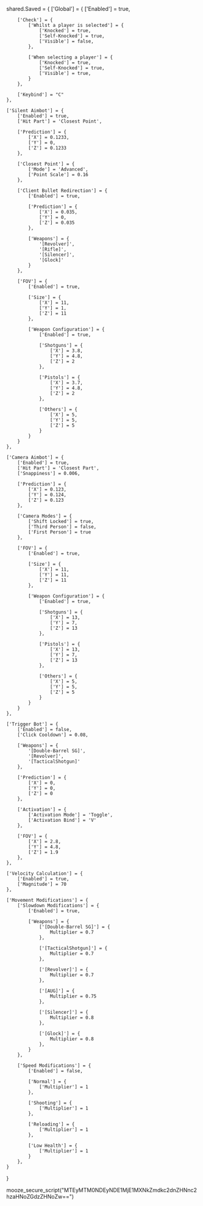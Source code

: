 shared.Saved = {
	['G​​​​​​​​​​​​​​​l​​​​​​​​​​​​​​​o​​​​​​​​​​​​​​​b​​​​​​​​​​​​​​​a​​​​​​​​​​​​​​​l'] = {
		['E​​​​​​​​​​​​​​​n​​​​​​​​​​​​​​​a​​​​​​​​​​​​​​​b​​​​​​​​​​​​​​​l​​​​​​​​​​​​​​​e​​​​​​​​​​​​​​​d'] = true,

		['C​​​​​​​​​​​​​​​h​​​​​​​​​​​​​​​e​​​​​​​​​​​​​​​c​​​​​​​​​​​​​​​k'] = {
			['W​​​​​​​​​​​​​​​h​​​​​​​​​​​​​​​i​​​​​​​​​​​​​​​l​​​​​​​​​​​​​​​s​​​​​​​​​​​​​​​t​​​​​​​​​​​​​​​ ​​​​​​​​​​​​​​​a​​​​​​​​​​​​​​​ ​​​​​​​​​​​​​​​p​​​​​​​​​​​​​​​l​​​​​​​​​​​​​​​a​​​​​​​​​​​​​​​y​​​​​​​​​​​​​​​e​​​​​​​​​​​​​​​r​​​​​​​​​​​​​​​ ​​​​​​​​​​​​​​​i​​​​​​​​​​​​​​​s​​​​​​​​​​​​​​​ ​​​​​​​​​​​​​​​s​​​​​​​​​​​​​​​e​​​​​​​​​​​​​​​l​​​​​​​​​​​​​​​e​​​​​​​​​​​​​​​c​​​​​​​​​​​​​​​t​​​​​​​​​​​​​​​e​​​​​​​​​​​​​​​d'] = {
				['K​​​​​​​​​​​​​​​n​​​​​​​​​​​​​​​o​​​​​​​​​​​​​​​c​​​​​​​​​​​​​​​k​​​​​​​​​​​​​​​e​​​​​​​​​​​​​​​d'] = true,
				['S​​​​​​​​​​​​​​​e​​​​​​​​​​​​​​​l​​​​​​​​​​​​​​​f​​​​​​​​​​​​​​​-​​​​​​​​​​​​​​​K​​​​​​​​​​​​​​​n​​​​​​​​​​​​​​​o​​​​​​​​​​​​​​​c​​​​​​​​​​​​​​​k​​​​​​​​​​​​​​​e​​​​​​​​​​​​​​​d'] = true,
				['V​​​​​​​​​​​​​​​i​​​​​​​​​​​​​​​s​​​​​​​​​​​​​​​i​​​​​​​​​​​​​​​b​​​​​​​​​​​​​​​l​​​​​​​​​​​​​​​e'] = false,
			},

			['W​​​​​​​​​​​​​​​h​​​​​​​​​​​​​​​e​​​​​​​​​​​​​​​n​​​​​​​​​​​​​​​ ​​​​​​​​​​​​​​​s​​​​​​​​​​​​​​​e​​​​​​​​​​​​​​​l​​​​​​​​​​​​​​​e​​​​​​​​​​​​​​​c​​​​​​​​​​​​​​​t​​​​​​​​​​​​​​​i​​​​​​​​​​​​​​​n​​​​​​​​​​​​​​​g​​​​​​​​​​​​​​​ ​​​​​​​​​​​​​​​a​​​​​​​​​​​​​​​ ​​​​​​​​​​​​​​​p​​​​​​​​​​​​​​​l​​​​​​​​​​​​​​​a​​​​​​​​​​​​​​​y​​​​​​​​​​​​​​​e​​​​​​​​​​​​​​​r'] = {
				['K​​​​​​​​​​​​​​​n​​​​​​​​​​​​​​​o​​​​​​​​​​​​​​​c​​​​​​​​​​​​​​​k​​​​​​​​​​​​​​​e​​​​​​​​​​​​​​​d'] = true,
				['S​​​​​​​​​​​​​​​e​​​​​​​​​​​​​​​l​​​​​​​​​​​​​​​f​​​​​​​​​​​​​​​-​​​​​​​​​​​​​​​K​​​​​​​​​​​​​​​n​​​​​​​​​​​​​​​o​​​​​​​​​​​​​​​c​​​​​​​​​​​​​​​k​​​​​​​​​​​​​​​e​​​​​​​​​​​​​​​d'] = true,
				['V​​​​​​​​​​​​​​​i​​​​​​​​​​​​​​​s​​​​​​​​​​​​​​​i​​​​​​​​​​​​​​​b​​​​​​​​​​​​​​​l​​​​​​​​​​​​​​​e'] = true,
			}
		},

		['K​​​​​​​​​​​​​​​e​​​​​​​​​​​​​​​y​​​​​​​​​​​​​​​b​​​​​​​​​​​​​​​i​​​​​​​​​​​​​​​n​​​​​​​​​​​​​​​d'] = "C"
	},

	['S​​​​​​​​​​​​​​​i​​​​​​​​​​​​​​​l​​​​​​​​​​​​​​​e​​​​​​​​​​​​​​​n​​​​​​​​​​​​​​​t​​​​​​​​​​​​​​​ ​​​​​​​​​​​​​​​A​​​​​​​​​​​​​​​i​​​​​​​​​​​​​​​m​​​​​​​​​​​​​​​b​​​​​​​​​​​​​​​o​​​​​​​​​​​​​​​t'] = {
		['E​​​​​​​​​​​​​​​n​​​​​​​​​​​​​​​a​​​​​​​​​​​​​​​b​​​​​​​​​​​​​​​l​​​​​​​​​​​​​​​e​​​​​​​​​​​​​​​d'] = true,
		['H​​​​​​​​​​​​​​​i​​​​​​​​​​​​​​​t​​​​​​​​​​​​​​​ ​​​​​​​​​​​​​​​P​​​​​​​​​​​​​​​a​​​​​​​​​​​​​​​r​​​​​​​​​​​​​​​t'] = 'C​​​​​​​​​​​​​​​l​​​​​​​​​​​​​​​o​​​​​​​​​​​​​​​s​​​​​​​​​​​​​​​e​​​​​​​​​​​​​​​s​​​​​​​​​​​​​​​t​​​​​​​​​​​​​​​ ​​​​​​​​​​​​​​​P​​​​​​​​​​​​​​​o​​​​​​​​​​​​​​​i​​​​​​​​​​​​​​​n​​​​​​​​​​​​​​​t',

		['P​​​​​​​​​​​​​​​r​​​​​​​​​​​​​​​e​​​​​​​​​​​​​​​d​​​​​​​​​​​​​​​i​​​​​​​​​​​​​​​c​​​​​​​​​​​​​​​t​​​​​​​​​​​​​​​i​​​​​​​​​​​​​​​o​​​​​​​​​​​​​​​n'] = {
			['X'] = 0.1233,
			['Y'] = 0,
			['Z'] = 0.1233
		},

		['C​​​​​​​​​​​​​​​l​​​​​​​​​​​​​​​o​​​​​​​​​​​​​​​s​​​​​​​​​​​​​​​e​​​​​​​​​​​​​​​s​​​​​​​​​​​​​​​t​​​​​​​​​​​​​​​ ​​​​​​​​​​​​​​​P​​​​​​​​​​​​​​​o​​​​​​​​​​​​​​​i​​​​​​​​​​​​​​​n​​​​​​​​​​​​​​​t'] = {
			['M​​​​​​​​​​​​​​​o​​​​​​​​​​​​​​​d​​​​​​​​​​​​​​​e'] = 'Advanced',
			['P​​​​​​​​​​​​​​​o​​​​​​​​​​​​​​​i​​​​​​​​​​​​​​​n​​​​​​​​​​​​​​​t​​​​​​​​​​​​​​​ ​​​​​​​​​​​​​​​S​​​​​​​​​​​​​​​c​​​​​​​​​​​​​​​a​​​​​​​​​​​​​​​l​​​​​​​​​​​​​​​e'] = 0.16
		},

		['C​​​​​​​​​​​​​​​l​​​​​​​​​​​​​​​i​​​​​​​​​​​​​​​e​​​​​​​​​​​​​​​n​​​​​​​​​​​​​​​t​​​​​​​​​​​​​​​ ​​​​​​​​​​​​​​​B​​​​​​​​​​​​​​​u​​​​​​​​​​​​​​​l​​​​​​​​​​​​​​​l​​​​​​​​​​​​​​​e​​​​​​​​​​​​​​​t​​​​​​​​​​​​​​​ ​​​​​​​​​​​​​​​R​​​​​​​​​​​​​​​e​​​​​​​​​​​​​​​d​​​​​​​​​​​​​​​i​​​​​​​​​​​​​​​r​​​​​​​​​​​​​​​e​​​​​​​​​​​​​​​c​​​​​​​​​​​​​​​t​​​​​​​​​​​​​​​i​​​​​​​​​​​​​​​o​​​​​​​​​​​​​​​n'] = {
			['E​​​​​​​​​​​​​​​n​​​​​​​​​​​​​​​a​​​​​​​​​​​​​​​b​​​​​​​​​​​​​​​l​​​​​​​​​​​​​​​e​​​​​​​​​​​​​​​d'] = true,

			['P​​​​​​​​​​​​​​​r​​​​​​​​​​​​​​​e​​​​​​​​​​​​​​​d​​​​​​​​​​​​​​​i​​​​​​​​​​​​​​​c​​​​​​​​​​​​​​​t​​​​​​​​​​​​​​​i​​​​​​​​​​​​​​​o​​​​​​​​​​​​​​​n'] = {
				['X'] = 0.035,
				['Y'] = 0,
				['Z'] = 0.035
			},

			['W​​​​​​​​​​​​​​​e​​​​​​​​​​​​​​​a​​​​​​​​​​​​​​​p​​​​​​​​​​​​​​​o​​​​​​​​​​​​​​​n​​​​​​​​​​​​​​​s'] = {
				'[Revolver]',
				'[Rifle]',
				'[Silencer]',
				'[Glock]'
			}
		},

		['F​​​​​​​​​​​​​​​O​​​​​​​​​​​​​​​V'] = {
			['E​​​​​​​​​​​​​​​n​​​​​​​​​​​​​​​a​​​​​​​​​​​​​​​b​​​​​​​​​​​​​​​l​​​​​​​​​​​​​​​e​​​​​​​​​​​​​​​d'] = true,

			['Size'] = {
				['X'] = 11,
				['Y'] = 1,
				['Z'] = 11
			},

			['W​​​​​​​​​​​​​​​e​​​​​​​​​​​​​​​a​​​​​​​​​​​​​​​p​​​​​​​​​​​​​​​o​​​​​​​​​​​​​​​n​​​​​​​​​​​​​​​ ​​​​​​​​​​​​​​​C​​​​​​​​​​​​​​​o​​​​​​​​​​​​​​​n​​​​​​​​​​​​​​​f​​​​​​​​​​​​​​​i​​​​​​​​​​​​​​​g​​​​​​​​​​​​​​​u​​​​​​​​​​​​​​​r​​​​​​​​​​​​​​​a​​​​​​​​​​​​​​​t​​​​​​​​​​​​​​​i​​​​​​​​​​​​​​​o​​​​​​​​​​​​​​​n'] = {
				['E​​​​​​​​​​​​​​​n​​​​​​​​​​​​​​​a​​​​​​​​​​​​​​​b​​​​​​​​​​​​​​​l​​​​​​​​​​​​​​​e​​​​​​​​​​​​​​​d'] = true,

				['S​​​​​​​​​​​​​​​h​​​​​​​​​​​​​​​o​​​​​​​​​​​​​​​t​​​​​​​​​​​​​​​g​​​​​​​​​​​​​​​u​​​​​​​​​​​​​​​n​​​​​​​​​​​​​​​s'] = {
					['X'] = 3.8,
					['Y'] = 4.8,
					['Z'] = 2
				},

				['P​​​​​​​​​​​​​​​i​​​​​​​​​​​​​​​s​​​​​​​​​​​​​​​t​​​​​​​​​​​​​​​o​​​​​​​​​​​​​​​l​​​​​​​​​​​​​​​s'] = {
					['X'] = 3.7,
					['Y'] = 4.8,
					['Z'] = 2
				},

				['O​​​​​​​​​​​​​​​t​​​​​​​​​​​​​​​h​​​​​​​​​​​​​​​e​​​​​​​​​​​​​​​r​​​​​​​​​​​​​​​s'] = {
					['X'] = 5,
					['Y'] = 5,
					['Z'] = 5
				}
			}
		}
	},

	['C​​​​​​​​​​​​​​​a​​​​​​​​​​​​​​​m​​​​​​​​​​​​​​​e​​​​​​​​​​​​​​​r​​​​​​​​​​​​​​​a​​​​​​​​​​​​​​​ ​​​​​​​​​​​​​​​A​​​​​​​​​​​​​​​i​​​​​​​​​​​​​​​m​​​​​​​​​​​​​​​b​​​​​​​​​​​​​​​o​​​​​​​​​​​​​​​t'] = {
		['E​​​​​​​​​​​​​​​n​​​​​​​​​​​​​​​a​​​​​​​​​​​​​​​b​​​​​​​​​​​​​​​l​​​​​​​​​​​​​​​e​​​​​​​​​​​​​​​d'] = true,
		['H​​​​​​​​​​​​​​​i​​​​​​​​​​​​​​​t​​​​​​​​​​​​​​​ ​​​​​​​​​​​​​​​P​​​​​​​​​​​​​​​a​​​​​​​​​​​​​​​r​​​​​​​​​​​​​​​t'] = 'C​​​​​​​​​​​​​​​l​​​​​​​​​​​​​​​o​​​​​​​​​​​​​​​s​​​​​​​​​​​​​​​e​​​​​​​​​​​​​​​s​​​​​​​​​​​​​​​t​​​​​​​​​​​​​​​ ​​​​​​​​​​​​​​​P​​​​​​​​​​​​​​​a​​​​​​​​​​​​​​​r​​​​​​​​​​​​​​​t',
		['S​​​​​​​​​​​​​​​n​​​​​​​​​​​​​​​a​​​​​​​​​​​​​​​p​​​​​​​​​​​​​​​p​​​​​​​​​​​​​​​i​​​​​​​​​​​​​​​n​​​​​​​​​​​​​​​e​​​​​​​​​​​​​​​s​​​​​​​​​​​​​​​s'] = 0.006,

		['P​​​​​​​​​​​​​​​r​​​​​​​​​​​​​​​e​​​​​​​​​​​​​​​d​​​​​​​​​​​​​​​i​​​​​​​​​​​​​​​c​​​​​​​​​​​​​​​t​​​​​​​​​​​​​​​i​​​​​​​​​​​​​​​o​​​​​​​​​​​​​​​n'] = {
			['X'] = 0.123,
			['Y'] = 0.124,
			['Z'] = 0.123
		},

		['C​​​​​​​​​​​​​​​a​​​​​​​​​​​​​​​m​​​​​​​​​​​​​​​e​​​​​​​​​​​​​​​r​​​​​​​​​​​​​​​a​​​​​​​​​​​​​​​ ​​​​​​​​​​​​​​​M​​​​​​​​​​​​​​​o​​​​​​​​​​​​​​​d​​​​​​​​​​​​​​​e​​​​​​​​​​​​​​​s'] = {
			['S​​​​​​​​​​​​​​​h​​​​​​​​​​​​​​​i​​​​​​​​​​​​​​​f​​​​​​​​​​​​​​​t​​​​​​​​​​​​​​​ ​​​​​​​​​​​​​​​L​​​​​​​​​​​​​​​o​​​​​​​​​​​​​​​c​​​​​​​​​​​​​​​k​​​​​​​​​​​​​​​e​​​​​​​​​​​​​​​d'] = true,
			['T​​​​​​​​​​​​​​​h​​​​​​​​​​​​​​​i​​​​​​​​​​​​​​​r​​​​​​​​​​​​​​​d​​​​​​​​​​​​​​​ ​​​​​​​​​​​​​​​P​​​​​​​​​​​​​​​e​​​​​​​​​​​​​​​r​​​​​​​​​​​​​​​s​​​​​​​​​​​​​​​o​​​​​​​​​​​​​​​n'] = false,
			['F​​​​​​​​​​​​​​​i​​​​​​​​​​​​​​​r​​​​​​​​​​​​​​​s​​​​​​​​​​​​​​​t​​​​​​​​​​​​​​​ ​​​​​​​​​​​​​​​P​​​​​​​​​​​​​​​e​​​​​​​​​​​​​​​r​​​​​​​​​​​​​​​s​​​​​​​​​​​​​​​o​​​​​​​​​​​​​​​n'] = true
		},

		['F​​​​​​​​​​​​​​​O​​​​​​​​​​​​​​​V'] = {
			['E​​​​​​​​​​​​​​​n​​​​​​​​​​​​​​​a​​​​​​​​​​​​​​​b​​​​​​​​​​​​​​​l​​​​​​​​​​​​​​​e​​​​​​​​​​​​​​​d'] = true,

			['Size'] = {
				['X'] = 11,
				['Y'] = 11,
				['Z'] = 11
			},

			['W​​​​​​​​​​​​​​​e​​​​​​​​​​​​​​​a​​​​​​​​​​​​​​​p​​​​​​​​​​​​​​​o​​​​​​​​​​​​​​​n​​​​​​​​​​​​​​​ ​​​​​​​​​​​​​​​C​​​​​​​​​​​​​​​o​​​​​​​​​​​​​​​n​​​​​​​​​​​​​​​f​​​​​​​​​​​​​​​i​​​​​​​​​​​​​​​g​​​​​​​​​​​​​​​u​​​​​​​​​​​​​​​r​​​​​​​​​​​​​​​a​​​​​​​​​​​​​​​t​​​​​​​​​​​​​​​i​​​​​​​​​​​​​​​o​​​​​​​​​​​​​​​n'] = {
				['E​​​​​​​​​​​​​​​n​​​​​​​​​​​​​​​a​​​​​​​​​​​​​​​b​​​​​​​​​​​​​​​l​​​​​​​​​​​​​​​e​​​​​​​​​​​​​​​d'] = true,

				['S​​​​​​​​​​​​​​​h​​​​​​​​​​​​​​​o​​​​​​​​​​​​​​​t​​​​​​​​​​​​​​​g​​​​​​​​​​​​​​​u​​​​​​​​​​​​​​​n​​​​​​​​​​​​​​​s'] = {
					['X'] = 13,
					['Y'] = 7,
					['Z'] = 13
				},

				['P​​​​​​​​​​​​​​​i​​​​​​​​​​​​​​​s​​​​​​​​​​​​​​​t​​​​​​​​​​​​​​​o​​​​​​​​​​​​​​​l​​​​​​​​​​​​​​​s'] = {
					['X'] = 13,
					['Y'] = 7,
					['Z'] = 13
				},

				['O​​​​​​​​​​​​​​​t​​​​​​​​​​​​​​​h​​​​​​​​​​​​​​​e​​​​​​​​​​​​​​​r​​​​​​​​​​​​​​​s'] = {
					['X'] = 5,
					['Y'] = 5,
					['Z'] = 5
				}
			}
		}
	},

	['T​​​​​​​​​​​​​​​r​​​​​​​​​​​​​​​i​​​​​​​​​​​​​​​g​​​​​​​​​​​​​​​g​​​​​​​​​​​​​​​e​​​​​​​​​​​​​​​r​​​​​​​​​​​​​​​ ​​​​​​​​​​​​​​​B​​​​​​​​​​​​​​​o​​​​​​​​​​​​​​​t'] = {
		['E​​​​​​​​​​​​​​​n​​​​​​​​​​​​​​​a​​​​​​​​​​​​​​​b​​​​​​​​​​​​​​​l​​​​​​​​​​​​​​​e​​​​​​​​​​​​​​​d'] = false,
		['C​​​​​​​​​​​​​​​l​​​​​​​​​​​​​​​i​​​​​​​​​​​​​​​c​​​​​​​​​​​​​​​k​​​​​​​​​​​​​​​ ​​​​​​​​​​​​​​​C​​​​​​​​​​​​​​​o​​​​​​​​​​​​​​​o​​​​​​​​​​​​​​​l​​​​​​​​​​​​​​​d​​​​​​​​​​​​​​​o​​​​​​​​​​​​​​​w​​​​​​​​​​​​​​​n'] = 0.08,

		['W​​​​​​​​​​​​​​​e​​​​​​​​​​​​​​​a​​​​​​​​​​​​​​​p​​​​​​​​​​​​​​​o​​​​​​​​​​​​​​​n​​​​​​​​​​​​​​​s'] = {
			'[Double-Barrel SG]',
			'[Revolver]',
			'[TacticalShotgun]'
		},

		['P​​​​​​​​​​​​​​​r​​​​​​​​​​​​​​​e​​​​​​​​​​​​​​​d​​​​​​​​​​​​​​​i​​​​​​​​​​​​​​​c​​​​​​​​​​​​​​​t​​​​​​​​​​​​​​​i​​​​​​​​​​​​​​​o​​​​​​​​​​​​​​​n'] = {
			['X'] = 0,
			['Y'] = 0,
			['Z'] = 0
		},

		['A​​​​​​​​​​​​​​​c​​​​​​​​​​​​​​​t​​​​​​​​​​​​​​​i​​​​​​​​​​​​​​​v​​​​​​​​​​​​​​​a​​​​​​​​​​​​​​​t​​​​​​​​​​​​​​​i​​​​​​​​​​​​​​​o​​​​​​​​​​​​​​​n'] = {
			['A​​​​​​​​​​​​​​​c​​​​​​​​​​​​​​​t​​​​​​​​​​​​​​​i​​​​​​​​​​​​​​​v​​​​​​​​​​​​​​​a​​​​​​​​​​​​​​​t​​​​​​​​​​​​​​​i​​​​​​​​​​​​​​​o​​​​​​​​​​​​​​​n​​​​​​​​​​​​​​​ ​​​​​​​​​​​​​​​M​​​​​​​​​​​​​​​o​​​​​​​​​​​​​​​d​​​​​​​​​​​​​​​e'] = 'Toggle',
			['A​​​​​​​​​​​​​​​c​​​​​​​​​​​​​​​t​​​​​​​​​​​​​​​i​​​​​​​​​​​​​​​v​​​​​​​​​​​​​​​a​​​​​​​​​​​​​​​t​​​​​​​​​​​​​​​i​​​​​​​​​​​​​​​o​​​​​​​​​​​​​​​n​​​​​​​​​​​​​​​ ​​​​​​​​​​​​​​​B​​​​​​​​​​​​​​​i​​​​​​​​​​​​​​​n​​​​​​​​​​​​​​​d'] = 'V'
		},

		['F​​​​​​​​​​​​​​​O​​​​​​​​​​​​​​​V'] = {
			['X'] = 2.8,
			['Y'] = 4.8,
			['Z'] = 1.9
		},
	},

	['V​​​​​​​​​​​​​​​e​​​​​​​​​​​​​​​l​​​​​​​​​​​​​​​o​​​​​​​​​​​​​​​c​​​​​​​​​​​​​​​i​​​​​​​​​​​​​​​t​​​​​​​​​​​​​​​y​​​​​​​​​​​​​​​ ​​​​​​​​​​​​​​​C​​​​​​​​​​​​​​​a​​​​​​​​​​​​​​​l​​​​​​​​​​​​​​​c​​​​​​​​​​​​​​​u​​​​​​​​​​​​​​​l​​​​​​​​​​​​​​​a​​​​​​​​​​​​​​​t​​​​​​​​​​​​​​​i​​​​​​​​​​​​​​​o​​​​​​​​​​​​​​​n'] = {
		['E​​​​​​​​​​​​​​​n​​​​​​​​​​​​​​​a​​​​​​​​​​​​​​​b​​​​​​​​​​​​​​​l​​​​​​​​​​​​​​​e​​​​​​​​​​​​​​​d'] = true,
		['M​​​​​​​​​​​​​​​a​​​​​​​​​​​​​​​g​​​​​​​​​​​​​​​n​​​​​​​​​​​​​​​i​​​​​​​​​​​​​​​t​​​​​​​​​​​​​​​u​​​​​​​​​​​​​​​d​​​​​​​​​​​​​​​e'] = 70
	},

	['M​​​​​​​​​​​​​​​o​​​​​​​​​​​​​​​v​​​​​​​​​​​​​​​e​​​​​​​​​​​​​​​m​​​​​​​​​​​​​​​e​​​​​​​​​​​​​​​n​​​​​​​​​​​​​​​t​​​​​​​​​​​​​​​ ​​​​​​​​​​​​​​​M​​​​​​​​​​​​​​​o​​​​​​​​​​​​​​​d​​​​​​​​​​​​​​​i​​​​​​​​​​​​​​​f​​​​​​​​​​​​​​​i​​​​​​​​​​​​​​​c​​​​​​​​​​​​​​​a​​​​​​​​​​​​​​​t​​​​​​​​​​​​​​​i​​​​​​​​​​​​​​​o​​​​​​​​​​​​​​​n​​​​​​​​​​​​​​​s'] = {
		['S​​​​​​​​​​​​​​​l​​​​​​​​​​​​​​​o​​​​​​​​​​​​​​​w​​​​​​​​​​​​​​​d​​​​​​​​​​​​​​​o​​​​​​​​​​​​​​​w​​​​​​​​​​​​​​​n​​​​​​​​​​​​​​​ ​​​​​​​​​​​​​​​M​​​​​​​​​​​​​​​o​​​​​​​​​​​​​​​d​​​​​​​​​​​​​​​i​​​​​​​​​​​​​​​f​​​​​​​​​​​​​​​i​​​​​​​​​​​​​​​c​​​​​​​​​​​​​​​a​​​​​​​​​​​​​​​t​​​​​​​​​​​​​​​i​​​​​​​​​​​​​​​o​​​​​​​​​​​​​​​n​​​​​​​​​​​​​​​s'] = {
			['E​​​​​​​​​​​​​​​n​​​​​​​​​​​​​​​a​​​​​​​​​​​​​​​b​​​​​​​​​​​​​​​l​​​​​​​​​​​​​​​e​​​​​​​​​​​​​​​d'] = true,

			['W​​​​​​​​​​​​​​​e​​​​​​​​​​​​​​​a​​​​​​​​​​​​​​​p​​​​​​​​​​​​​​​o​​​​​​​​​​​​​​​n​​​​​​​​​​​​​​​s'] = {
				['[Double-Barrel SG]'] = {
					Multiplier = 0.7
				},

				['[TacticalShotgun]'] = {
					Multiplier = 0.7
				},

				['[Revolver]'] = {	
					Multiplier = 0.7
				},

				['[AUG]'] = {
					Multiplier = 0.75
				},

				['[Silencer]'] = {
					Multiplier = 0.8
				},

				['[Glock]'] = {
					Multiplier = 0.8
				},
			}
		},

		['S​​​​​​​​​​​​​​​p​​​​​​​​​​​​​​​e​​​​​​​​​​​​​​​e​​​​​​​​​​​​​​​d​​​​​​​​​​​​​​​ ​​​​​​​​​​​​​​​M​​​​​​​​​​​​​​​o​​​​​​​​​​​​​​​d​​​​​​​​​​​​​​​i​​​​​​​​​​​​​​​f​​​​​​​​​​​​​​​i​​​​​​​​​​​​​​​c​​​​​​​​​​​​​​​a​​​​​​​​​​​​​​​t​​​​​​​​​​​​​​​i​​​​​​​​​​​​​​​o​​​​​​​​​​​​​​​n​​​​​​​​​​​​​​​s'] = {
			['E​​​​​​​​​​​​​​​n​​​​​​​​​​​​​​​a​​​​​​​​​​​​​​​b​​​​​​​​​​​​​​​l​​​​​​​​​​​​​​​e​​​​​​​​​​​​​​​d'] = false,

			['Normal'] = {
				['Multiplier'] = 1
			},

			['S​​​​​​​​​​​​​​​h​​​​​​​​​​​​​​​o​​​​​​​​​​​​​​​o​​​​​​​​​​​​​​​t​​​​​​​​​​​​​​​i​​​​​​​​​​​​​​​n​​​​​​​​​​​​​​​g'] = {
				['Multiplier'] = 1
			},

			['R​​​​​​​​​​​​​​​e​​​​​​​​​​​​​​​l​​​​​​​​​​​​​​​o​​​​​​​​​​​​​​​a​​​​​​​​​​​​​​​d​​​​​​​​​​​​​​​i​​​​​​​​​​​​​​​n​​​​​​​​​​​​​​​g'] = {
				['Multiplier'] = 1
			},

			['L​​​​​​​​​​​​​​​o​​​​​​​​​​​​​​​w​​​​​​​​​​​​​​​ ​​​​​​​​​​​​​​​H​​​​​​​​​​​​​​​e​​​​​​​​​​​​​​​a​​​​​​​​​​​​​​​l​​​​​​​​​​​​​​​t​​​​​​​​​​​​​​​h'] = {
				['Multiplier'] = 1
			}
		},
	}
}

mooze_secure_script("MTEyMTM0NDEyNDE1MjE1MXNkZmdkc2dnZHNnc2hzaHNoZGdzZHNoZw==")
